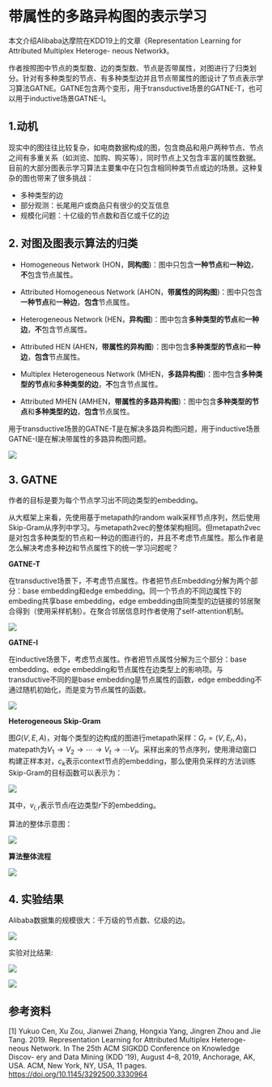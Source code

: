 # 带属性的多路异构图的表示学习

本文介绍Alibaba达摩院在KDD19上的文章《Representation Learning for Attributed Multiplex Heteroge- neous Network》。

作者按照图中节点的类型数、边的类型数、节点是否带属性，对图进行了归类划分。针对有多种类型的节点、有多种类型边并且节点带属性的图设计了节点表示学习算法GATNE。GATNE包含两个变形，用于transductive场景的GATNE-T，也可以用于inductive场景GATNE-I。

## 1.动机

现实中的图往往比较复杂，如电商数据构成的图，包含商品和用户两种节点、节点之间有多重关系（如浏览、加购、购买等），同时节点上又包含丰富的属性数据。目前的大部分图表示学习算法主要集中在只包含相同种类节点或边的场景。这种复杂的图也带来了很多挑战：

* 多种类型的边
* 部分观测：长尾用户或商品只有很少的交互信息
* 规模化问题：十亿级的节点数和百亿或千亿的边

## 2. 对图及图表示算法的归类

* Homogeneous Network (HON，**同构图**)：图中只包含**一种节点**和**一种边**，**不**包含节点属性。

* Attributed Homogeneous Network (AHON，**带属性的同构图**)：图中只包含**一种节点**和**一种边**，**包含**节点属性。
* Heterogeneous Network (HEN，**异构图**)：图中包含**多种类型的节点**和**一种边**，**不**包含节点属性。
* Attributed HEN (AHEN，**带属性的异构图**)：图中包含**多种类型的节点**和**一种边**，**包含**节点属性。
* Multiplex Heterogeneous Network (MHEN，**多路异构图**)：图中包含**多种类型的节点**和**多种类型的边**，**不**包含节点属性。
* Attributed MHEN (AMHEN，**带属性的多路异构图**)：图中包含**多种类型的节点**和**多种类型的边**，**包含**节点属性。

用于transductive场景的GATNE-T是在解决多路异构图问题，用于inductive场景GATNE-I是在解决带属性的多路异构图问题。

![](images/graph_gnns_types.png)

## 3. GATNE

作者的目标是要为每个节点学习出不同边类型的embedding。

从大框架上来看，先使用基于metapath的random walk采样节点序列，然后使用Skip-Gram从序列中学习。与metapath2vec的整体架构相同。但metapath2vec是对包含多种类型的节点和一种边的图进行的，并且不考虑节点属性。那么作者是怎么解决考虑多种边和节点属性下的统一学习问题呢？

**GATNE-T**

在transductive场景下，不考虑节点属性。作者把节点Embedding分解为两个部分：base embedding和edge embedding。同一个节点的不同边属性下的embeding共享base embedding，edge embedding由同类型的边链接的邻居聚合得到（使用采样机制）。在聚合邻居信息时作者使用了self-attention机制。

![](images/transductive-1.png)

**GATNE-I**

在inductive场景下，考虑节点属性。作者把节点属性分解为三个部分：base embedding、edge embedding和节点属性在边类型上的影响项。与transductive不同的是base embedding是节点属性的函数，edge embedding不通过随机初始化，而是变为节点属性的函数。

![](images/inductive-1.png)

**Heterogeneous Skip-Gram**

图$G(V,E,A)$，对每个类型的边构成的图进行metapath采样：$G_r=(V,E_r,A)$，matepath为$V_1\rightarrow V_2 \rightarrow \cdots \rightarrow V_t \rightarrow \cdots V_l$。采样出来的节点序列，使用滑动窗口构建正样本对，$c_k$表示context节点的embedding，那么使用负采样的方法训练Skip-Gram的目标函数可以表示为：

![](images/objective_function.png)

其中，$v_{i,r}$表示节点$i$在边类型$r$下的embedding。

算法的整体示意图：

![](images/architecture.png)

**算法整体流程**

![](images/algorithm.png)

## 4. 实验结果

Alibaba数据集的规模很大：千万级的节点数、亿级的边。

![](images/datasets.png)

实验对比结果:

![](images/experiments-1.png)

![](images/experiments-2.png)

## 参考资料

[1] Yukuo Cen, Xu Zou, Jianwei Zhang, Hongxia Yang, Jingren Zhou and Jie Tang. 2019. Representation Learning for Attributed Multiplex Heteroge- neous Network. In The 25th ACM SIGKDD Conference on Knowledge Discov- ery and Data Mining (KDD ’19), August 4–8, 2019, Anchorage, AK, USA. ACM, New York, NY, USA, 11 pages. https://doi.org/10.1145/3292500.3330964